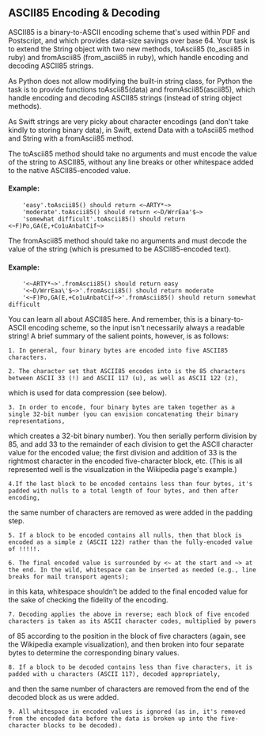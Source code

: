 ## ASCII85 Encoding & Decoding

ASCII85 is a binary-to-ASCII encoding scheme that's used within PDF and Postscript, and which provides data-size savings over base 64. 
Your task is to extend the String object with two new methods, toAscii85 (to_ascii85 in ruby) and fromAscii85 (from_ascii85 in ruby), 
which handle encoding and decoding ASCII85 strings.

As Python does not allow modifying the built-in string class, for Python the task is to provide functions toAscii85(data) and fromAscii85(ascii85), 
which handle encoding and decoding ASCII85 strings (instead of string object methods).

As Swift strings are very picky about character encodings (and don't take kindly to storing binary data), in Swift, 
extend Data with a toAscii85 method and String with a fromAscii85 method.

The toAscii85 method should take no arguments and must encode the value of the string to ASCII85, without any line breaks or other whitespace added 
to the native ASCII85-encoded value.

#### Example:

        'easy'.toAscii85() should return <~ARTY*~>
        'moderate'.toAscii85() should return <~D/WrrEaa'$~>
        'somewhat difficult'.toAscii85() should return <~F)Po,GA(E,+Co1uAnbatCif~>

The fromAscii85 method should take no arguments and must decode the value of the string (which is presumed to be ASCII85-encoded text).

#### Example:

        '<~ARTY*~>'.fromAscii85() should return easy
        '<~D/WrrEaa\'$~>'.fromAscii85() should return moderate
        '<~F)Po,GA(E,+Co1uAnbatCif~>'.fromAscii85() should return somewhat difficult
    
You can learn all about ASCII85 here. And remember, this is a binary-to-ASCII encoding scheme, so the input isn't necessarily always a readable string! A brief summary of the salient points, however, is as follows:

    1. In general, four binary bytes are encoded into five ASCII85 characters.
    
    2. The character set that ASCII85 encodes into is the 85 characters between ASCII 33 (!) and ASCII 117 (u), as well as ASCII 122 (z), 
which is used for data compression (see below).
    
    3. In order to encode, four binary bytes are taken together as a single 32-bit number (you can envision concatenating their binary representations, 
which creates a 32-bit binary number). You then serially perform division by 85, and add 33 to the remainder of each division to get the ASCII character 
value for the encoded value; the first division and addition of 33 is the rightmost character in the encoded five-character block, etc. 
(This is all represented well is the visualization in the Wikipedia page's example.)
    
    4.If the last block to be encoded contains less than four bytes, it's padded with nulls to a total length of four bytes, and then after encoding, 
the same number of characters are removed as were added in the padding step.
    
    5. If a block to be encoded contains all nulls, then that block is encoded as a simple z (ASCII 122) rather than the fully-encoded value of !!!!!.
    
    6. The final encoded value is surrounded by <~ at the start and ~> at the end. In the wild, whitespace can be inserted as needed (e.g., line breaks for mail transport agents); 
in this kata, whitespace shouldn't be added to the final encoded value for the sake of checking the fidelity of the encoding.
    
    7. Decoding applies the above in reverse; each block of five encoded characters is taken as its ASCII character codes, multiplied by powers 
of 85 according to the position in the block of five characters (again, see the Wikipedia example visualization), 
and then broken into four separate bytes to determine the corresponding binary values.
    
    8. If a block to be decoded contains less than five characters, it is padded with u characters (ASCII 117), decoded appropriately, 
and then the same number of characters are removed from the end of the decoded block as us were added.
    
    9. All whitespace in encoded values is ignored (as in, it's removed from the encoded data before the data is broken up into the five-character blocks to be decoded).

